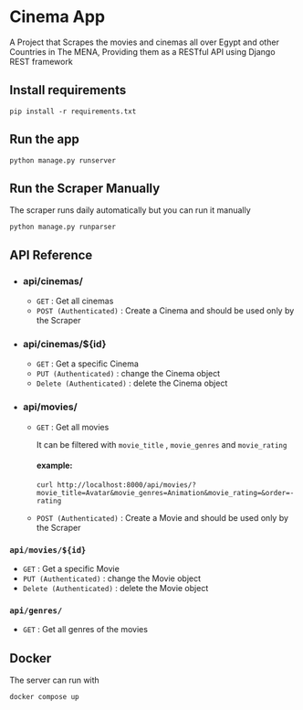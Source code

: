 
# Cinema App

A Project that Scrapes the movies and cinemas all over Egypt and other Countries in The MENA, Providing them as a RESTful API using Django REST framework


## Install requirements

    pip install -r requirements.txt

## Run the app

    python manage.py runserver

## Run the Scraper Manually
The scraper runs daily automatically but you can run it manually

    python manage.py runparser


## API Reference

- ###  api/cinemas/
  - `GET` : Get all cinemas
  - `POST (Authenticated)` : Create a Cinema and should be used only by the Scraper
  
- ### api/cinemas/${id}
   - `GET` : Get a specific Cinema 
   - `PUT (Authenticated)` : change the Cinema object
   - `Delete (Authenticated)` : delete the Cinema object

- ### api/movies/
    - `GET` : Get all movies
  
      It can be filtered with `movie_title` , `movie_genres` and `movie_rating`


      #### example:

          curl http://localhost:8000/api/movies/?movie_title=Avatar&movie_genres=Animation&movie_rating=&order=-rating

  - `POST (Authenticated)` : Create a Movie and should be used only by the Scraper
  

### `api/movies/${id}`
 - `GET` : Get a specific Movie 
 - `PUT (Authenticated)` : change the Movie object
 - `Delete (Authenticated)` : delete the Movie object

### `api/genres/`
  - `GET` : Get all genres of the movies
  
## Docker
The server can run with 

    docker compose up


